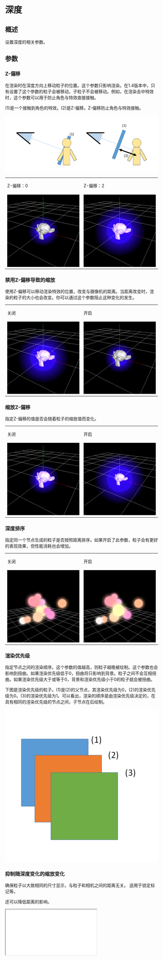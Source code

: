 ﻿# 深度

## 概述

设置深度的相关参数。

## 参数

### Z-偏移

在渲染时在深度方向上移动粒子的位置。这个参数只影响渲染。在1.4版本中，只有设置了这个参数的粒子会被移动，子粒子不会被移动。例如，在渲染击中特效时，这个参数可以用于防止角色与特效直接接触。

(1)是一个接触到角色的特效。(2)是Z-偏移。Z-偏移防止角色与特效接触。

<img src="../../img/Reference/depth_Z-Offset.png"/>

<table>

<tbody>

<tr>

<td>

Z-偏移：0

</td>

<td>

Z-偏移：2

</td>

</tr>

<tr>

<td><img src="../../img/Reference/depth_Z-Offset-None.png"/></td>

<td><img src="../../img/Reference/depth_Z-Offset-4.png"/></td>

</tr>

</tbody>

</table>

### 禁用Z-偏移导致的缩放

使用Z-偏移可以移动渲染特效的位置，改变与摄像机的距离。当距离改变时，渲染的粒子的大小也会改变。你可以通过这个参数阻止这种变化的发生。

<table>

<tbody>

<tr>

<td>

关闭

</td>

<td>

开启

</td>

</tr>

<tr>

<td><img src="../../img/Reference/depth_Z-Offset-4.png"/></td>

<td><img src="../../img/Reference/depth_Z-Offset-None.png"/></td>

</tr>

</tbody>

</table>

### 缩放Z-偏移

指定Z-偏移的值是否会随着粒子的缩放值而变化。

<table>

<tbody>

<tr>

<td>

关闭

</td>

<td>

开启

</td>

</tr>

<tr>

<td><img src="../../img/Reference/depth_Z-Offset-2-Scale-2.png"/></td>

<td><img src="../../img/Reference/depth_Z-Offset-2-Scale-2-With.png"/></td>

</tr>

</tbody>

</table>

### 深度排序

指定同一个节点生成的粒子是否按照距离排序。如果开启了此参数，粒子会有更好的表现效果，但性能消耗也会增加。

<table>

<tbody>

<tr>

<td>

关闭

</td>

<td>

开启

</td>

</tr>

<tr>

<td><img src="../../img/Reference/depth_Z-Sort-Off.png"/></td>

<td><img src="../../img/Reference/depth_Z-Sort-On.png"/></td>

</tr>

</tbody>

</table>

### 渲染优先级

指定节点之间的渲染顺序。这个参数的值越高，则粒子越晚被绘制。这个参数也会影响到扭曲。如果渲染优先级低于0，扭曲将只影响到背景。粒子之间不会互相扭曲。如果渲染优先级大于或等于0，背景和渲染优先级小于0的粒子就会被扭曲。

下图是渲染优先级的粒子。(1)是(2)的父节点，其渲染优先级为0，(2)的渲染优先级为0。(3)的渲染优先级为1。可以看出，渲染的顺序是由渲染优先级决定的，在具有相同的渲染优先级的节点之间，子节点在后绘制。

<img src="../../img/Reference/depth_drawingPriority.png"/>

### 抑制随深度变化的缩放变化

确保粒子以大致相同的尺寸显示，与粒子和相机之间的距离无关。
适用于锁定标记等。

还可以降低距离的影响。

<iframe src='../../Effects/viewer_en.html#References/Depth/suppression_of_scaling_by_depth.efkefc'></iframe>
